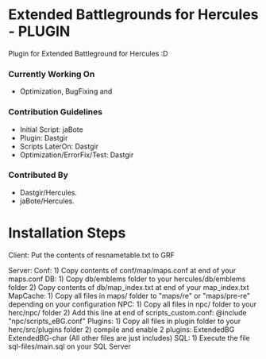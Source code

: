 # Extended Battlegrounds for Hercules - PLUGIN #

Plugin for Extended Battleground for Hercules :D

### Currently Working On ###
* Optimization, BugFixing and 

### Contribution Guidelines ###

* Initial Script: jaBote
* Plugin: Dastgir
* Scripts LaterOn: Dastgir
* Optimization/ErrorFix/Test: Dastgir

### Contributed By ###

* Dastgir/Hercules.
* jaBote/Hercules.

# Installation Steps #

Client:
    Put the contents of resnametable.txt to GRF

Server:
    Conf:
        1) Copy contents of conf/map/maps.conf at end of your maps.conf
    DB:
        1) Copy db/emblems folder to your hercules/db/emblems folder
        2) Copy contents of db/map_index.txt at end of your map_index.txt
    MapCache:
        1) Copy all files in maps/ folder to "maps/re" or "maps/pre-re" depending on your configuration
    NPC:
        1) Copy all files in npc/ folder to your herc/npc/ folder
        2) Add this line at end of scripts_custom.conf:
            @include "npc/scripts_eBG.conf"
    Plugins:
        1) Copy all files in plugin folder to your herc/src/plugins folder
        2) compile and enable 2 plugins:
            ExtendedBG
            ExtendedBG-char
        (All other files are just includes)
    SQL:
        1) Execute the file sql-files/main.sql on your SQL Server

